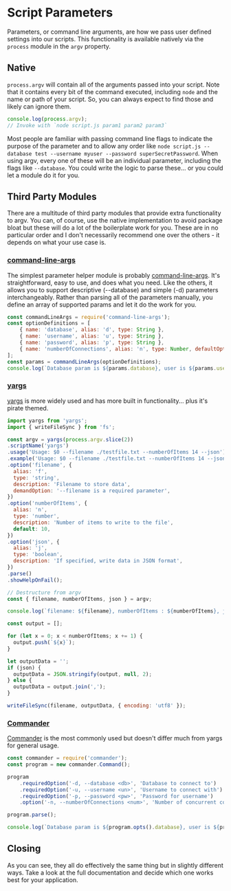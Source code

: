 # Script Parameters
Parameters, or command line arguments, are how we pass user defined settings into our scripts.  This functionality is available natively via the `process` module in the `argv` property.

## Native
`process.argv` will contain all of the arguments passed into your script.  Note that it contains every bit of the command executed, including `node` and the name or path of your script.  So, you can always expect to find those and likely can ignore them.  

```javascript
console.log(process.argv);
// Invoke with `node script.js param1 param2 param3`
```

Most people are familiar with passing command line flags to indicate the purpose of the parameter and to allow any order like `node script.js --database test --username myuser --password superSecretPassword`.  When using argv, every one of these will be an individual parameter, including the flags like `--database`.  You could write the logic to parse these... or you could let a module do it for you.

## Third Party Modules
There are a multitude of third party modules that provide extra functionality to argv.  You can, of course, use the native implementation to avoid package bloat but these will do a lot of the boilerplate work for you.  These are in no particular order and I don't necessarily recommend one over the others - it depends on what your use case is.

### [command-line-args](https://www.npmjs.com/package/command-line-args)
The simplest parameter helper module is probably [command-line-args](https://www.npmjs.com/package/command-line-args).  It's straightforward, easy to use, and does what you need.  Like the others, it allows you to support descriptive (--database) and simple (-d) parameters interchangeably.  Rather than parsing all of the parameters manually, you define an array of supported params and let it do the work for you.

```javascript
const commandLineArgs = require('command-line-args');
const optionDefinitions = [
    { name: 'database', alias: 'd', type: String },
    { name: 'username', alias: 'u', type: String },
    { name: 'password', alias: 'p', type: String },
    { name: 'numberOfConnections', alias: 'n', type: Number, defaultOption: 5 },
];
const params = commandLineArgs(optionDefinitions);
console.log(`Database param is ${params.database}, user is ${params.username}, pw is ${params.password}, and number of connections is ${params.numberOfConnections}`);

```

### [yargs](https://www.npmjs.com/package/yargs)
[yargs](https://www.npmjs.com/package/yargs) is more widely used and has more built in functionality... plus it's pirate themed.
```javascript
import yargs from 'yargs';
import { writeFileSync } from 'fs';

const argv = yargs(process.argv.slice(2))
.scriptName('yargs')
.usage('Usage: $0 --filename ./testfile.txt --numberOfItems 14 --json')
.example('Usage: $0 --filename ./testfile.txt --numberOfItems 14 --json')
.option('filename', {
  alias: 'f',
  type: 'string',
  description: 'Filename to store data',
  demandOption: '--filename is a required parameter',
})
.option('numberOfItems', {
  alias: 'n',
  type: 'number',
  description: 'Number of items to write to the file',
  default: 10,
})
.option('json', {
  alias: 'j',
  type: 'boolean',
  description: 'If specified, write data in JSON format',
})
.parse()
.showHelpOnFail();

// Destructure from argv
const { filename, numberOfItems, json } = argv;

console.log(`filename: ${filename}, numberOfItems : ${numberOfItems}, json : ${json}`)

const output = [];

for (let x = 0; x < numberOfItems; x += 1) {
  output.push(`${x}`);
}

let outputData = '';
if (json) {
  outputData = JSON.stringify(output, null, 2);
} else {
  outputData = output.join(',');
}

writeFileSync(filename, outputData, { encoding: 'utf8' });
```



### [Commander](https://www.npmjs.com/package/commander)
[Commander](https://www.npmjs.com/package/commander) is the most commonly used but doesn't differ much from yargs for general usage.

```javascript
const commander = require('commander');
const program = new commander.Command();

program
    .requiredOption('-d, --database <db>', 'Database to connect to')
    .requiredOption('-u, --username <un>', 'Username to connect with')
    .requiredOption('-p, --password <pw>', 'Password for username')
    .option('-n, --numberOfConnections <num>', 'Number of concurrent connections', 5);

program.parse();

console.log(`Database param is ${program.opts().database}, user is ${program.opts().username}, pw is ${program.opts().password}, and number of connections is ${program.opts().numberOfConnections}`);
```

## Closing
As you can see, they all do effectively the same thing but in slightly different ways.  Take a look at the full documentation and decide which one works best for your application.
